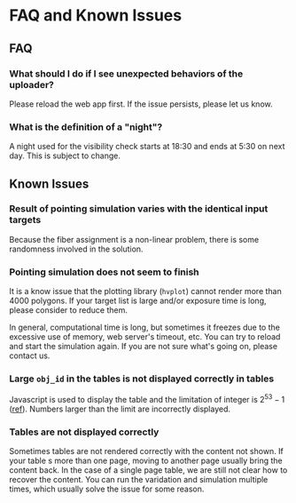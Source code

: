 # FAQ and Known Issues


## FAQ

### What should I do if I see unexpected behaviors of the uploader?

Please reload the web app first. If the issue persists, please let us know.

### What is the definition of a "night"?

A night used for the visibility check starts at 18:30 and ends at 5:30 on next day.
This is subject to change.

## Known Issues

### Result of pointing simulation varies with the identical input targets

Because the fiber assignment is a non-linear problem, there is some randomness involved in the solution.


### Pointing simulation does not seem to finish

It is a know issue that the plotting library (`hvplot`) cannot render more than 4000 polygons.
If your target list is large and/or exposure time is long, please consider to reduce them.

In general, computational time is long, but sometimes it freezes due to the excessive use of memory, web server's timeout, etc.
You can try to reload and start the simulation again.  If you are not sure what's going on, please contact us.

### Large `obj_id` in the tables is not displayed correctly in tables

Javascript is used to display the table and the limitation of integer is $2^{53}-1$ ([ref](https://developer.mozilla.org/en-US/docs/Web/JavaScript/Reference/Global_Objects/Number/MAX_SAFE_INTEGER)). Numbers larger than the limit are incorrectly displayed.

### Tables are not displayed correctly

Sometimes tables are not rendered correctly with the content not shown. If your table s more than one page, moving to another page usually bring the content back.
In the case of a single page table, we are still not clear how to recover the content. You can run the varidation and simulation multiple times, which usually solve the issue for some reason.